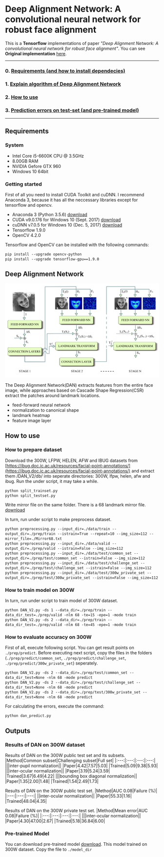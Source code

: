 # Deep Alignment Network: A convolutional neural network for robust face alignment

This is a **Tensorflow** implementations of paper *"Deep Alignment Network: A convolutional neural network for robust face alignment"*.
You can see **Original implementation** [here](https://github.com/MarekKowalski/DeepAlignmentNetwork).

-----------------

### 0. [Requirements (and how to install dependecies)](#requirements)
### 1. [Explain algorithm of Deep Alignment Network](#deep-alignment-network)
### 2. [How to use](#how-to-use)
### 3. [Prediction errors on test-set (and pre-trained model)](#outputs)

-----------------

## Requirements
### System
* Intel Core i5-6600K CPU @ 3.5GHz
* 8.00GB RAM
* NVIDIA Gefore GTX 960
* Windows 10 64bit

### Getting started
First of all you need to install CUDA Toolkit and cuDNN. 
I recommend Anaconda 3, because it has all the neccessary libraries except for tensorflow and opencv.

* Anaconda 3 (Python 3.5.6) [download](https://www.anaconda.com/products/individual)
* CUDA v9.0.176 for Windows 10 (Sept. 2017) [download](https://developer.nvidia.com/cuda-toolkit-archive)
* cuDNN v7.0.5 for Windows 10 (Dec. 5, 2017) [download](https://developer.nvidia.com/rdp/cudnn-archive)
* Tensorflow 1.9.0
* OpenCV 4.2.0

Tensorflow and OpenCV can be installed with the following commands:
```shell
pip install --upgrade opencv-python
pip install --upgrade tensorflow-gpu==1.9.0
```

## Deep Alignment Network
<img src="architecture.png">

The Deep Alignment Network(DAN) extracts features from the entire face image, while approaches based on Cascade Shape Regression(CSR) extract the patches around landmark locations.

* feed-forward neural network
* normalization to canonical shape
* landmark heatmap
* feature image layer

## How to use
### How to prepare dataset

Download the 300W, LFPW, HELEN, AFW and IBUG datasets from [https://ibug.doc.ic.ac.uk/resources/facial-point-annotations/](https://ibug.doc.ic.ac.uk/resources/facial-point-annotations/) and extract them /DAN_V2/db/ into seperate directories: 300W, lfpw, helen, afw and ibug. Run the under script, it may take a while.
```shell
python split_trainset.py
python split_testset.py
```
Write mirror file on the same folder. There is a 68 landmark mirror file. [download](https://pan.baidu.com/s/1Ln_i00DRulDlgHJ8CmIqAQ)

In turn, run under script to make preprocess dataset.
```shell
python preprocessing.py --input_dir=./data/train --output_dir=./prep/train --istrain=True --repeat=10 --img_size=112 --mirror_file=./Mirror68.txt
python preprocessing.py --input_dir=./data/valid --output_dir=./prep/valid --istrain=False --img_size=112
python preprocessing.py --input_dir=./data/test/common_set --output_dir=./prep/test/common_set --istrain=False --img_size=112
python preprocessing.py --input_dir=./data/test/challenge_set --output_dir=./prep/test/challenge_set --istrain=False --img_size=112
python preprocessing.py --input_dir=./data/test/300w_private_set --output_dir=./prep/test/300w_private_set --istrain=False --img_size=112
```

### How to train model on 300W

In turn, run under script to train model of 300W dataset. 
```shell
python DAN_V2.py -ds 1 --data_dir=./prep/train --data_dir_test=./prep/valid -nlm 68 -te=15 -epe=1 -mode train
python DAN_V2.py -ds 2 --data_dir=./prep/train --data_dir_test=./prep/valid -nlm 68 -te=45 -epe=1 -mode train
```

### How to evaluate accuracy on 300W

First of all, execute following script. You can get result points on `./prep/predict`. Before executing next script, copy the files in the folders (`./prep/predict/common_set`, `./prep/predict/challenge_set`, `./prep/predict/300w_private_set`) seperately.
```shell
python DAN_V2.py -ds 2 --data_dir=./prep/test/common_set --data_dir_test=None -nlm 68 -mode predict
python DAN_V2.py -ds 2 --data_dir=./prep/test/challenge_set --data_dir_test=None -nlm 68 -mode predict
python DAN_V2.py -ds 2 --data_dir=./prep/test/300w_private_set --data_dir_test=None -nlm 68 -mode predict
```
For calculating the errors, execute the command:
```shell
python dan_predict.py
```

## Outputs
### Results of DAN on 300W dataset

Results of DAN on the 300W public test set and its subsets.
|Method|Common subset|Challenging subset|Full set|
|:---:|:---:|:---:|:---:|
|||inter-pupil normalization||
|Paper|4.42|7.57|5.03|
|Trained|5.09|9.38|5.93|
|||inter-ocular normalization||
|Paper|3.19|5.24|3.59|
|Trained|3.67|6.49|4.22|
|||bounding box diagonal normalization||
|Paper|1.35|2.00|1.48|
|Trained|1.54|2.49|1.73|

Results of DAN on the 300W public test set.
|Method|AUC 0.08|Failure (%)|
|:---:|:---:|:---:|
||inter-ocular normalization||
|Paper|55.33|1.16|
|Trained|48.04|4.35|

Results of DAN on the 300W private test set.
|Method|Mean error|AUC 0.08|Failure (%)|
|:---:|:---:|:---:|:---:|
|||inter-ocular normalization||
|Paper|4.30|47.00|2.67|
|Trained|5.18|36.84|6.00|


### Pre-trained Model

You can download pre-trained model [download](https://drive.google.com/drive/folders/1RY4g6_uSgJYY0qbCaqPpL_Ayp1xZHQpU?usp=sharing). This model trained on 300W dataset. Copy the file to `./model_dir`
